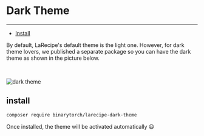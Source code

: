 # Dark Theme

---

- [Install](#install)

By default, LaRecipe's default theme is the light one. However, for dark theme lovers, we published a separate package so you can have the dark theme as shown in the picture below.

<br/>

![dark theme](/images/packages/dark-theme.png)

<a name="install"></a>
## install

```bash
composer require binarytorch/larecipe-dark-theme
```

Once installed, the theme will be activated automatically 😃

